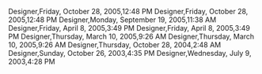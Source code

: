 ﻿Designer,Friday, October 28, 2005,12:48 PMDesigner,Friday, October 28, 2005,12:48 PMDesigner,Monday, September 19, 2005,11:38 AMDesigner,Friday, April 8, 2005,3:49 PMDesigner,Friday, April 8, 2005,3:49 PMDesigner,Thursday, March 10, 2005,9:26 AMDesigner,Thursday, March 10, 2005,9:26 AMDesigner,Thursday, October 28, 2004,2:48 AMDesigner,Sunday, October 26, 2003,4:35 PMDesigner,Wednesday, July 9, 2003,4:28 PM